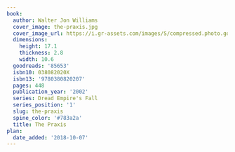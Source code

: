 ```yaml
---
book:
  author: Walter Jon Williams
  cover_image: the-praxis.jpg
  cover_image_url: https://i.gr-assets.com/images/S/compressed.photo.goodreads.com/books/1317581090l/85653._SY160_.jpg
  dimensions:
    height: 17.1
    thickness: 2.8
    width: 10.6
  goodreads: '85653'
  isbn10: 038082020X
  isbn13: '9780380820207'
  pages: 448
  publication_year: '2002'
  series: Dread Empire's Fall
  series_position: '1'
  slug: the-praxis
  spine_color: '#783a2a'
  title: The Praxis
plan:
  date_added: '2018-10-07'
---
```


